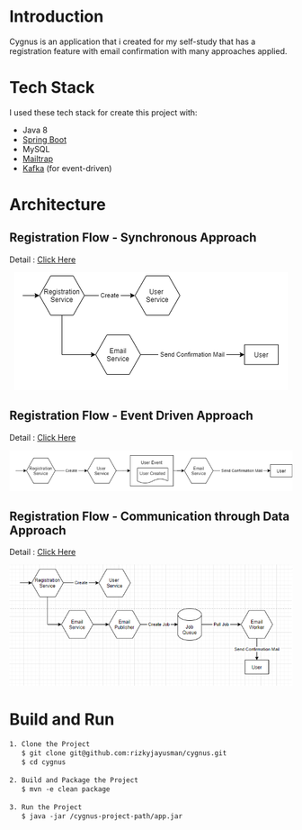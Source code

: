# Introduction

Cygnus is an application that i created for my self-study that has a registration feature with email confirmation with many approaches applied.

# Tech Stack

I used these tech stack for create this project with:
* Java 8
* [Spring Boot](https://spring.io/projects/spring-boot)
* MySQL
* [Mailtrap](https://mailtrap.io/)
* [Kafka](https://kafka.apache.org/) (for event-driven)

# Architecture

## Registration Flow - Synchronous Approach

Detail : [Click Here](https://github.com/rizkyjayusman/cygnus/tree/approach/syncronous-way)

<div align='center'>

![Registration Flow - Synchronous Approach](docs/syncronous-approach.png)

</div>

## Registration Flow - Event Driven Approach

Detail : [Click Here](https://github.com/rizkyjayusman/cygnus/tree/approach/event-driven-approach)

<div align='center'>

![Registration Flow - Event Driven Approach](docs/event-driven-approach.png)

</div>

## Registration Flow - Communication through Data Approach

Detail : [Click Here](https://github.com/rizkyjayusman/cygnus/tree/approach/data-approach)

<div align='center'>

![Registration Flow - Communication through Data Approach](docs/data-approach.png)

</div>

# Build and Run


```
1. Clone the Project
   $ git clone git@github.com:rizkyjayusman/cygnus.git
   $ cd cygnus

2. Build and Package the Project
   $ mvn -e clean package

3. Run the Project
   $ java -jar /cygnus-project-path/app.jar
```
